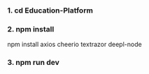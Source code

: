 ### 1. cd Education-Platform

### 2. npm install
npm install axios cheerio textrazor deepl-node

### 3. npm run dev
